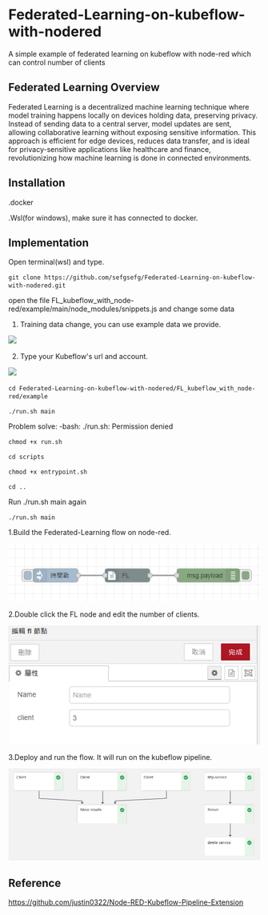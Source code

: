 # Federated-Learning-on-kubeflow-with-nodered
A simple example of federated learning on kubeflow with node-red which can control number of clients

## Federated Learning Overview
Federated Learning is a decentralized machine learning technique where model training happens locally on devices holding data, preserving privacy. Instead of sending data to a central server, model updates are sent, allowing collaborative learning without exposing sensitive information. This approach is efficient for edge devices, reduces data transfer, and is ideal for privacy-sensitive applications like healthcare and finance, revolutionizing how machine learning is done in connected environments.

## Installation
.docker

.Wsl(for windows), make sure it has connected to docker.

## Implementation
Open terminal(wsl) and type.
```
git clone https://github.com/sefgsefg/Federated-Learning-on-kubeflow-with-nodered.git
```


open the file FL_kubeflow_with_node-red/example/main/node_modules/snippets.js and change some data
1. Training data change, you can use example data we provide.

![](https://github.com/sefgsefg/manifests/blob/master/contrib/Node-red/Node-red/Horizontal-Federated-Learning/FL_kubeflow_with_node-red/data_select.png)


2. Type your Kubeflow's url and account.

![](https://github.com/sefgsefg/manifests/blob/master/contrib/Node-red/Node-red/Horizontal-Federated-Learning/FL_kubeflow_with_node-red/account.png)


```
cd Federated-Learning-on-kubeflow-with-nodered/FL_kubeflow_with_node-red/example
```

```
./run.sh main
```

Problem solve: -bash: ./run.sh: Permission denied
```
chmod +x run.sh
```

```
cd scripts
```

```
chmod +x entrypoint.sh
```

```
cd ..
```
Run ./run.sh main again
```
./run.sh main
```



1.Build the Federated-Learning flow on node-red.

![](https://github.com/sefgsefg/Federated-Learning-on-kubeflow-with-nodered/blob/main/FL_kubeflow_with_node-red/build_flow.png)

2.Double click the FL node and edit the number of clients.

![](https://github.com/sefgsefg/Federated-Learning-on-kubeflow-with-nodered/blob/main/FL_kubeflow_with_node-red/edit_node.png)

3.Deploy and run the flow. It will run on the kubeflow pipeline.

![](https://github.com/sefgsefg/Federated-Learning-on-kubeflow-with-nodered/blob/main/FL_kubeflow_with_node-red/FL_pipeline.png)

## Reference
https://github.com/justin0322/Node-RED-Kubeflow-Pipeline-Extension

